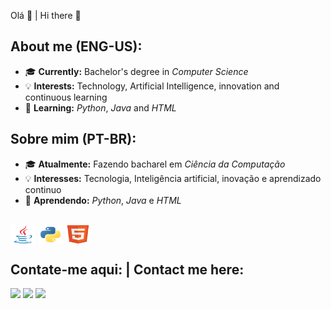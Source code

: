  Olá 👋 | Hi there 👋
<div>
  
## About me (ENG-US):

 - 🎓 **Currently:** Bachelor's degree in *Computer Science* 
 - 💡   **Interests:** Technology, Artificial Intelligence, innovation and continuous learning
 - 🧠 **Learning:** *Python*, *Java* and *HTML*




## Sobre mim (PT-BR):

 - 🎓 **Atualmente:** Fazendo bacharel em *Ciência da Computação*
 - 💡   **Interesses:** Tecnologia, Inteligência artificial, inovação e aprendizado continuo
 - 🧠 **Aprendendo:** *Python*, *Java* e *HTML*

<div style="display: inline_block"><br>
  <img align="center" alt="Java" height="30" width="40" src="https://raw.githubusercontent.com/devicons/devicon/master/icons/java/java-original.svg">
  <img align="center" alt="Python" height="30" width="40" src="https://raw.githubusercontent.com/devicons/devicon/master/icons/python/python-original.svg">
  <img align="center" alt="HTML" height="30" width="40" src="https://raw.githubusercontent.com/devicons/devicon/master/icons/html5/html5-original.svg">

  ## Contate-me aqui: | Contact me here:

<div> 
   <a href="https://discord.gg/ava001exe" target="_blank"><img src="https://img.shields.io/badge/Discord-7289DA?style=for-the-badge&logo=discord&logoColor=white" target="_blank"></a> 
   <a href="https://www.linkedin.com/in/vitoriamilene" target="_blank"><img src="https://img.shields.io/badge/-LinkedIn-%230077B5?style=for-the-badge&logo=linkedin&logoColor=white" target="_blank"></a> 
   <a href="https://instagram.com/miivitr" target="_blank"><img src="https://img.shields.io/badge/-Instagram-%23E4405F?style=for-the-badge&logo=instagram&logoColor=white" target="_blank"></a>
  
</div>

   
